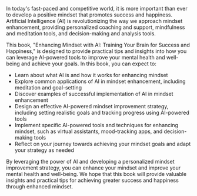 
In today's fast-paced and competitive world, it is more important than ever to develop a positive mindset that promotes success and happiness. Artificial Intelligence (AI) is revolutionizing the way we approach mindset enhancement, providing personalized coaching and support, mindfulness and meditation tools, and decision-making and analysis tools.

This book, "Enhancing Mindset with AI: Training Your Brain for Success and Happiness," is designed to provide practical tips and insights into how you can leverage AI-powered tools to improve your mental health and well-being and achieve your goals. In this book, you can expect to:

* Learn about what AI is and how it works for enhancing mindset
* Explore common applications of AI in mindset enhancement, including meditation and goal-setting
* Discover examples of successful implementation of AI in mindset enhancement
* Design an effective AI-powered mindset improvement strategy, including setting realistic goals and tracking progress using AI-powered tools
* Implement specific AI-powered tools and techniques for enhancing mindset, such as virtual assistants, mood-tracking apps, and decision-making tools
* Reflect on your journey towards achieving your mindset goals and adapt your strategy as needed

By leveraging the power of AI and developing a personalized mindset improvement strategy, you can enhance your mindset and improve your mental health and well-being. We hope that this book will provide valuable insights and practical tips for achieving greater success and happiness through enhanced mindset.
